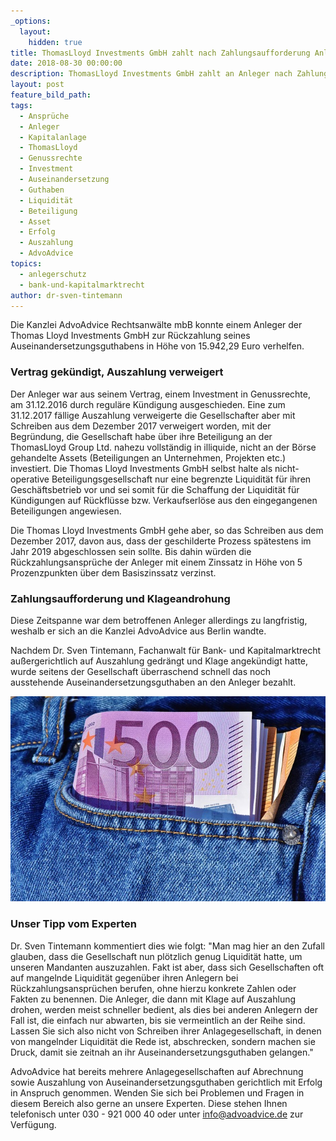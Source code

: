 ```yaml
---
_options:
  layout:
    hidden: true
title: ThomasLloyd Investments GmbH zahlt nach Zahlungsaufforderung Anlegergelder aus
date: 2018-08-30 00:00:00
description: ThomasLloyd Investments GmbH zahlt an Anleger nach Zahlungsaufforderung aus
layout: post
feature_bild_path:
tags:
  - Ansprüche
  - Anleger
  - Kapitalanlage
  - ThomasLloyd
  - Genussrechte
  - Investment
  - Auseinandersetzung
  - Guthaben
  - Liquidität
  - Beteiligung
  - Asset
  - Erfolg
  - Auszahlung
  - AdvoAdvice
topics:
  - anlegerschutz
  - bank-und-kapitalmarktrecht
author: dr-sven-tintemann
---
```


Die Kanzlei AdvoAdvice Rechtsanwälte mbB konnte einem Anleger der Thomas Lloyd Investments GmbH zur Rückzahlung seines Auseinandersetzungsguthabens in Höhe von 15.942,29 Euro verhelfen.

### Vertrag gekündigt, Auszahlung verweigert

Der Anleger war aus seinem Vertrag, einem Investment in Genussrechte, am 31.12.2016 durch reguläre Kündigung ausgeschieden. Eine zum 31.12.2017 fällige Auszahlung verweigerte die Gesellschafter aber mit Schreiben aus dem Dezember 2017 verweigert worden, mit der Begründung, die Gesellschaft habe über ihre Beteiligung an der ThomasLloyd Group Ltd. nahezu vollständig in illiquide, nicht an der Börse gehandelte Assets (Beteiligungen an Unternehmen, Projekten etc.) investiert. Die Thomas Lloyd Investments GmbH selbst halte als nicht-operative Beteiligungsgesellschaft nur eine begrenzte Liquidität für ihren Geschäftsbetrieb vor und sei somit für die Schaffung der Liquidität für Kündigungen auf Rückflüsse bzw. Verkaufserlöse aus den eingegangenen Beteiligungen angewiesen.

Die Thomas Lloyd Investments GmbH gehe aber, so das Schreiben aus dem Dezember 2017, davon aus, dass der geschilderte Prozess spätestens im Jahr 2019 abgeschlossen sein sollte. Bis dahin würden die Rückzahlungsansprüche der Anleger mit einem Zinssatz in Höhe von 5 Prozenzpunkten über dem Basiszinssatz verzinst.

### Zahlungsaufforderung und Klageandrohung

Diese Zeitspanne war dem betroffenen Anleger allerdings zu langfristig, weshalb er sich an die Kanzlei AdvoAdvice aus Berlin wandte.

Nachdem Dr. Sven Tintemann, Fachanwalt für Bank- und Kapitalmarktrecht außergerichtlich auf Auszahlung gedrängt und Klage angekündigt hatte, wurde seitens der Gesellschaft überraschend schnell das noch ausstehende Auseinandersetzungsguthaben an den Anleger bezahlt.

![Geld zurück - Foto Pixabay](/uploads/money-3115981-640.jpg "Geld zurück in die eigene Tasche")

### Unser Tipp vom Experten

Dr. Sven Tintemann kommentiert dies wie folgt: "Man mag hier an den Zufall glauben, dass die Gesellschaft nun plötzlich genug Liquidität hatte, um unseren Mandanten auszuzahlen. Fakt ist aber, dass sich Gesellschaften oft auf mangelnde Liquidität gegenüber ihren Anlegern bei Rückzahlungsansprüchen berufen, ohne hierzu konkrete Zahlen oder Fakten zu benennen. Die Anleger, die dann mit Klage auf Auszahlung drohen, werden meist schneller bedient, als dies bei anderen Anlegern der Fall ist, die einfach nur abwarten, bis sie vermeintlich an der Reihe sind. Lassen Sie sich also nicht von Schreiben ihrer Anlagegesellschaft, in denen von mangelnder Liquidität die Rede ist, abschrecken, sondern machen sie Druck, damit sie zeitnah an ihr Auseinandersetzungsguthaben gelangen."

AdvoAdvice hat bereits mehrere Anlagegesellschaften auf Abrechnung sowie Auszahlung von Auseinandersetzungsguthaben gerichtlich mit Erfolg in Anspruch genommen. Wenden Sie sich bei Problemen und Fragen in diesem Bereich also gerne an unsere Experten. Diese stehen Ihnen telefonisch unter 030 - 921 000 40 oder unter info@advoadvice.de zur Verfügung.